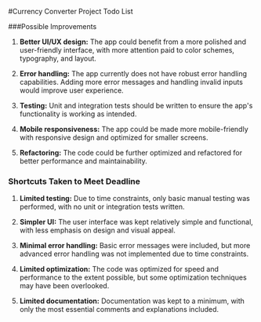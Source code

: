 #Currency Converter Project Todo List

###Possible Improvements

1. **Better UI/UX design:** The app could benefit from a more polished and user-friendly interface, with more attention paid to color schemes, typography, and layout.

2. **Error handling:** The app currently does not have robust error handling capabilities. Adding more error messages and handling invalid inputs would improve user experience.

3. **Testing:** Unit and integration tests should be written to ensure the app's functionality is working as intended.

4. **Mobile responsiveness:** The app could be made more mobile-friendly with responsive design and optimized for smaller screens.

5. **Refactoring:** The code could be further optimized and refactored for better performance and maintainability.

### Shortcuts Taken to Meet Deadline

1. **Limited testing:** Due to time constraints, only basic manual testing was performed, with no unit or integration tests written.

2. **Simpler UI:** The user interface was kept relatively simple and functional, with less emphasis on design and visual appeal.

3. **Minimal error handling:** Basic error messages were included, but more advanced error handling was not implemented due to time constraints.

4. **Limited optimization:** The code was optimized for speed and performance to the extent possible, but some optimization techniques may have been overlooked.

5. **Limited documentation:** Documentation was kept to a minimum, with only the most essential comments and explanations included.
